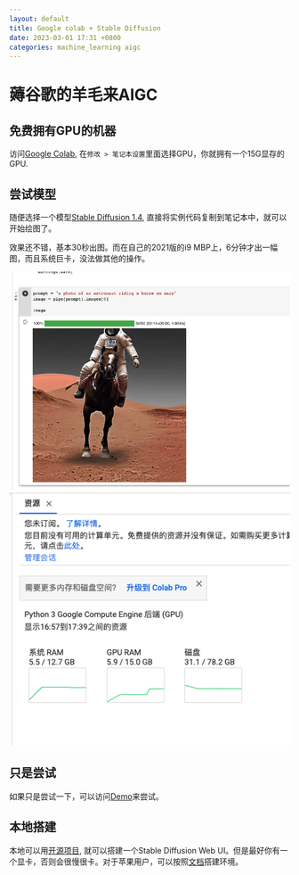 ```yaml
---
layout: default
title: Google colab + Stable Diffusion
date: 2023-03-01 17:31 +0800
categories: machine_learning aigc
---
```


# 薅谷歌的羊毛来AIGC


## 免费拥有GPU的机器

访问[Google Colab](https://colab.research.google.com/), 在`修改 > 笔记本设置`里面选择GPU，你就拥有一个15G显存的GPU.


## 尝试模型

随便选择一个模型[Stable Diffusion 1.4](https://huggingface.co/CompVis/stable-diffusion-v1-4?text=A+small+cabin+on+top+of+a+snowy+mountain+in+the+style+of+Disney%2C+artstation), 直接将实例代码复制到笔记本中，就可以开始绘图了。

效果还不错，基本30秒出图。而在自己的2021版的i9 MBP上，6分钟才出一幅图，而且系统巨卡，没法做其他的操作。

<img src="/images/sd_example.png" width="800" />

<img src="/images/google_colab.png" width="800" />

## 只是尝试

如果只是尝试一下，可以访问[Demo](https://huggingface.co/spaces/stabilityai/stable-diffusion)来尝试。

## 本地搭建

本地可以用[开源项目](https://github.com/AUTOMATIC1111/stable-diffusion-webui), 就可以搭建一个Stable Diffusion Web UI。但是最好你有一个显卡，否则会很慢很卡。对于苹果用户，可以按照[文档](https://github.com/AUTOMATIC1111/stable-diffusion-webui/wiki/Installation-on-Apple-Silicon)搭建环境。